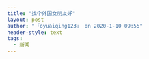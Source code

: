 ```yaml
---
title: "找个外国女朋友好"
layout: post
author: "「oyuaiqing123」 on 2020-1-10 09:55"
header-style: text
tags:
  - 新闻
---
```


<head></head>
<body>
 <br>
</body>


